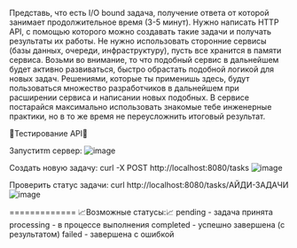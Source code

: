 Представь, что есть I/O bound задача, получение ответа от которой занимает продолжительное время (3-5 минут).
Нужно написать HTTP API, с помощью которого можно создавать такие задачи и получать результаты их работы. 
Не нужно использовать сторонние сервисы (базы данных, очереди, инфраструктуру), пусть все хранится в памяти сервиса.
Возьми во внимание, то что подобный сервис в дальнейшем будет активно развиваться, быстро обрастать подобной логикой
для новых задач. Решениями, которые ты применишь здесь, будут пользоваться множество разработчиков в дальнейшем при 
расширении сервиса и написании новых подобных. В сервисе постарайся максимально использовать знакомые тебе инженерные 
практики, но в то же время не переусложнить итоговый результат.


📝Тестирование API📝

Запуститm сервер:
![image](https://github.com/user-attachments/assets/ffc6b64c-8ede-4f72-ba30-e18392ef4caa)

Cоздать новую задачу:
curl -X POST http://localhost:8080/tasks
![image](https://github.com/user-attachments/assets/22599014-b059-44ae-a01d-09e7dcf38d7d)


Проверить статус задачи:
curl http://localhost:8080/tasks/АЙДИ-ЗАДАЧИ
![image](https://github.com/user-attachments/assets/73ed26db-8395-4560-867b-03cd406cf520)


=============
📈Возможные статусы:📈
pending - задача принята
processing - в процессе выполнения
completed - успешно завершена (с результатом)
failed - завершена с ошибкой


